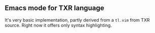## Emacs mode for TXR language

It's very basic implementation, partly derived from a `tl.vim` from TXR source.
Right now it offers only syntax highlighting.
